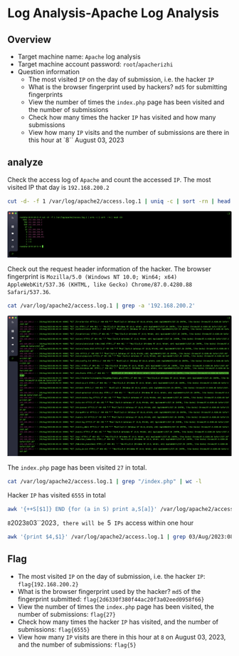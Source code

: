 # Log Analysis-Apache Log Analysis

## Overview
- Target machine name: `Apache` log analysis
- Target machine account password: `root`/`apacherizhi`
- Question information
  - The most visited `IP` on the day of submission, i.e. the hacker `IP`
  - What is the browser fingerprint used by hackers? `md5` for submitting fingerprints
  - View the number of times the `index.php` page has been visited and the number of submissions
  - Check how many times the hacker `IP` has visited and how many submissions
  - View how many `IP` visits and the number of submissions are there in this hour at `8`` August 03, 2023

## analyze

Check the access log of `Apache` and count the accessed `IP`. The most visited IP that day is `192.168.200.2`

```bash
cut -d- -f 1 /var/log/apache2/access.log.1 | uniq -c | sort -rn | head -20
```

![](images/1.png)

Check out the request header information of the hacker. The browser fingerprint is `Mozilla/5.0 (Windows NT 10.0; Win64; x64) AppleWebKit/537.36 (KHTML, like Gecko) Chrome/87.0.4280.88 Safari/537.36`.


```bash
cat /var/log/apache2/access.log.1 | grep -a '192.168.200.2'
```

![](images/2.png)

The `index.php` page has been visited `27` in total.

```bash
cat /var/log/apache2/access.log.1 | grep "/index.php" | wc -l
```

Hacker `IP` has visited `6555` in total

```bash
awk '{++S[$1]} END {for (a in S) print a,S[a]}' /var/log/apache2/access.log.1
```

`8`2023``8``03``2023`, there will be `5` IPs` access within one hour

```bash
awk '{print $4,$1}' /var/log/apache2/access.log.1 | grep 03/Aug/2023:08 | awk '{print $2}'| sort | uniq | wc -l
```


## Flag

- The most visited `IP` on the day of submission, i.e. the hacker `IP`: `flag{192.168.200.2}`
- What is the browser fingerprint used by the hacker? `md5` of the fingerprint submitted: `flag{2d6330f380f44ac20f3a02eed0958f66}`
- View the number of times the `index.php` page has been visited, the number of submissions: `flag{27}`
- Check how many times the hacker `IP` has visited, and the number of submissions: `flag{6555}`
- View how many `IP` visits are there in this hour at `8` on August 03, 2023, and the number of submissions: `flag{5}`